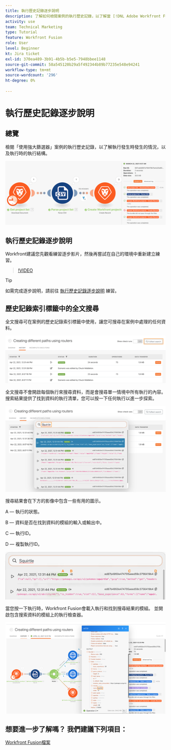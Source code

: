 ```yaml
---
title: 執行歷史記錄逐步說明
description: 了解如何檢閱案例的執行歷史記錄，以了解當 [!DNL Adobe Workfront Fusion].
activity: use
team: Technical Marketing
type: Tutorial
feature: Workfront Fusion
role: User
level: Beginner
kt: Jira ticket
exl-id: 370ea489-3b91-4b5b-b5e5-7948bbee1148
source-git-commit: 58a545120b29a5f492344b89b77235e548e94241
workflow-type: tm+mt
source-wordcount: '296'
ht-degree: 0%

---
```


# 執行歷史記錄逐步說明

## 總覽

檢閱「使用強大篩選器」案例的執行歷史記錄，以了解執行發生時發生的情況，以及執行時的執行結構。

![「融合」場景中的執行歷史記錄影像](assets/execution-history-and-scheduling-1.png)

## 執行歷史記錄逐步說明

Workfront建議您先觀看練習逐步影片，然後再嘗試在自己的環境中重新建立練習。

>[!VIDEO](https://video.tv.adobe.com/v/335283/?quality=12)

>[!TIP]
>
>如需完成逐步說明，請前往 [執行歷史記錄逐步說明](https://experienceleague.adobe.com/docs/workfront-learn/tutorials-workfront/fusion/exercises/execution-history.html?lang=en) 練習。

## 歷史記錄索引標籤中的全文搜尋

全文搜尋可在案例的歷史記錄索引標籤中使用，讓您可搜尋在案例中處理的任何資料。

![執行歷史記錄搜索的影像](assets/execution-history-and-scheduling-2.png)

全文搜尋不會開啟每個執行來搜尋資料，而是會搜尋單一情境中所有執行的內容。 搜索結果提供了找到資料的執行清單，您可以按一下任何執行以進一步探索。

![執行歷史記錄搜索的影像](assets/execution-history-and-scheduling-3.png)

搜尋結果會在下方的影像中包含一些有用的圖示。

A — 執行的狀態。

B — 資料是否在找到資料的模組的輸入或輸出中。

C — 執行ID。

D — 複製執行ID。

![執行歷史記錄搜索結果的影像](assets/execution-history-and-scheduling-4.png)

當您按一下執行時，Workfront Fusion會載入執行和找到搜尋結果的模組。 並開啟包含搜索資料的模組上的執行檢查器。

![執行歷史記錄連結的影像](assets/execution-history-and-scheduling-5.png)


## 想要進一步了解嗎？ 我們建議下列項目：

[Workfront Fusion檔案](https://experienceleague.adobe.com/docs/workfront/using/adobe-workfront-fusion/workfront-fusion-2.html?lang=en)

